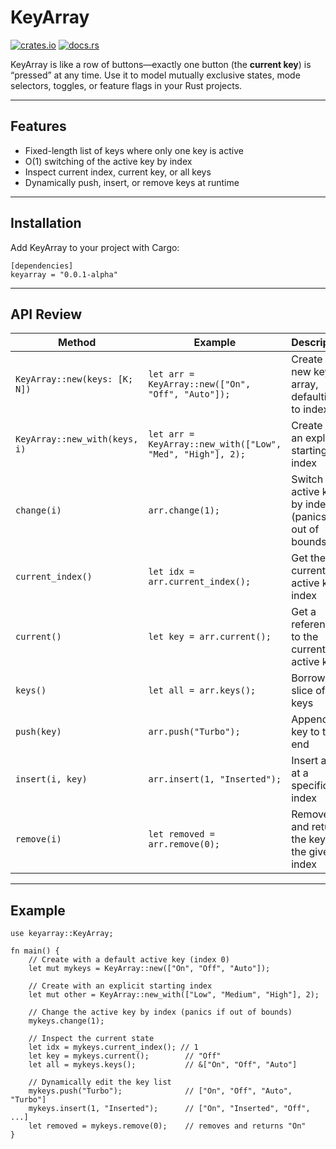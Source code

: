 # KeyArray

[![crates.io](https://img.shields.io/crates/v/keyarray.svg)](https://crates.io/crates/keyarray) [![docs.rs](https://docs.rs/keyarray/badge.svg)](https://docs.rs/keyarray)

KeyArray is like a row of buttons—exactly one button (the **current key**) is “pressed” at any time. Use it to model mutually exclusive states, mode selectors, toggles, or feature flags in your Rust projects.

---

## Features

- Fixed-length list of keys where only one key is active  
- O(1) switching of the active key by index  
- Inspect current index, current key, or all keys  
- Dynamically push, insert, or remove keys at runtime  

---

## Installation

Add KeyArray to your project with Cargo:

```
[dependencies]
keyarray = "0.0.1-alpha"
```

---

## API Review

| Method                              | Example                                                      | Description                                              |
|-------------------------------------|--------------------------------------------------------------|----------------------------------------------------------|
| `KeyArray::new(keys: [K; N])`       | `let arr = KeyArray::new(["On", "Off", "Auto"]);`            | Create a new key array, defaulting to index 0            |
| `KeyArray::new_with(keys, i)`       | `let arr = KeyArray::new_with(["Low", "Med", "High"], 2);`   | Create with an explicit starting index                   |
| `change(i)`                         | `arr.change(1);`                                             | Switch the active key by index (panics if out of bounds) |
| `current_index()`                   | `let idx = arr.current_index();`                             | Get the currently active key’s index                     |
| `current()`                         | `let key = arr.current();`                                   | Get a reference to the currently active key              |
| `keys()`                            | `let all = arr.keys();`                                      | Borrow the slice of all keys                             |
| `push(key)`                         | `arr.push("Turbo");`                                         | Append a key to the end                                   |
| `insert(i, key)`                    | `arr.insert(1, "Inserted");`                                 | Insert a key at a specific index                         |
| `remove(i)`                         | `let removed = arr.remove(0);`                               | Remove and return the key at the given index             |

---

## Example

```
use keyarray::KeyArray;

fn main() {
    // Create with a default active key (index 0)
    let mut mykeys = KeyArray::new(["On", "Off", "Auto"]);

    // Create with an explicit starting index
    let mut other = KeyArray::new_with(["Low", "Medium", "High"], 2);

    // Change the active key by index (panics if out of bounds)
    mykeys.change(1);

    // Inspect the current state
    let idx = mykeys.current_index(); // 1
    let key = mykeys.current();        // "Off"
    let all = mykeys.keys();           // &["On", "Off", "Auto"]

    // Dynamically edit the key list
    mykeys.push("Turbo");              // ["On", "Off", "Auto", "Turbo"]
    mykeys.insert(1, "Inserted");      // ["On", "Inserted", "Off", ...]
    let removed = mykeys.remove(0);    // removes and returns "On"
}
```
